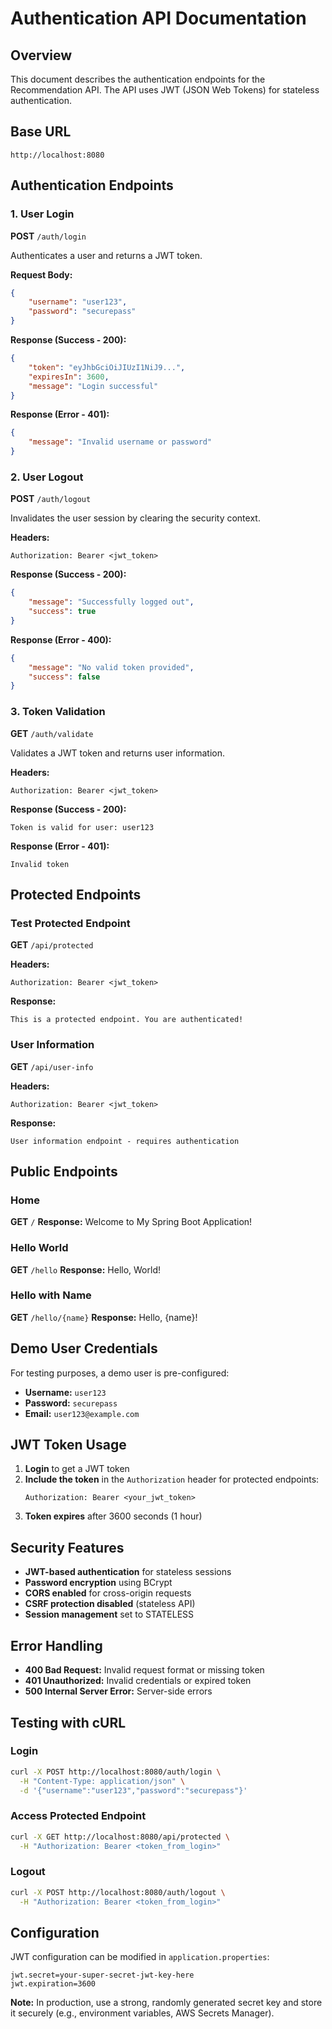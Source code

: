 # Authentication API Documentation

## Overview
This document describes the authentication endpoints for the Recommendation API. The API uses JWT (JSON Web Tokens) for stateless authentication.

## Base URL
```
http://localhost:8080
```

## Authentication Endpoints

### 1. User Login
**POST** `/auth/login`

Authenticates a user and returns a JWT token.

**Request Body:**
```json
{
    "username": "user123",
    "password": "securepass"
}
```

**Response (Success - 200):**
```json
{
    "token": "eyJhbGciOiJIUzI1NiJ9...",
    "expiresIn": 3600,
    "message": "Login successful"
}
```

**Response (Error - 401):**
```json
{
    "message": "Invalid username or password"
}
```

### 2. User Logout
**POST** `/auth/logout`

Invalidates the user session by clearing the security context.

**Headers:**
```
Authorization: Bearer <jwt_token>
```

**Response (Success - 200):**
```json
{
    "message": "Successfully logged out",
    "success": true
}
```

**Response (Error - 400):**
```json
{
    "message": "No valid token provided",
    "success": false
}
```

### 3. Token Validation
**GET** `/auth/validate`

Validates a JWT token and returns user information.

**Headers:**
```
Authorization: Bearer <jwt_token>
```

**Response (Success - 200):**
```
Token is valid for user: user123
```

**Response (Error - 401):**
```
Invalid token
```

## Protected Endpoints

### Test Protected Endpoint
**GET** `/api/protected`

**Headers:**
```
Authorization: Bearer <jwt_token>
```

**Response:**
```
This is a protected endpoint. You are authenticated!
```

### User Information
**GET** `/api/user-info`

**Headers:**
```
Authorization: Bearer <jwt_token>
```

**Response:**
```
User information endpoint - requires authentication
```

## Public Endpoints

### Home
**GET** `/`
**Response:** Welcome to My Spring Boot Application!

### Hello World
**GET** `/hello`
**Response:** Hello, World!

### Hello with Name
**GET** `/hello/{name}`
**Response:** Hello, {name}!

## Demo User Credentials

For testing purposes, a demo user is pre-configured:

- **Username:** `user123`
- **Password:** `securepass`
- **Email:** `user123@example.com`

## JWT Token Usage

1. **Login** to get a JWT token
2. **Include the token** in the `Authorization` header for protected endpoints:
   ```
   Authorization: Bearer <your_jwt_token>
   ```
3. **Token expires** after 3600 seconds (1 hour)

## Security Features

- **JWT-based authentication** for stateless sessions
- **Password encryption** using BCrypt
- **CORS enabled** for cross-origin requests
- **CSRF protection disabled** (stateless API)
- **Session management** set to STATELESS

## Error Handling

- **400 Bad Request:** Invalid request format or missing token
- **401 Unauthorized:** Invalid credentials or expired token
- **500 Internal Server Error:** Server-side errors

## Testing with cURL

### Login
```bash
curl -X POST http://localhost:8080/auth/login \
  -H "Content-Type: application/json" \
  -d '{"username":"user123","password":"securepass"}'
```

### Access Protected Endpoint
```bash
curl -X GET http://localhost:8080/api/protected \
  -H "Authorization: Bearer <token_from_login>"
```

### Logout
```bash
curl -X POST http://localhost:8080/auth/logout \
  -H "Authorization: Bearer <token_from_login>"
```

## Configuration

JWT configuration can be modified in `application.properties`:

```properties
jwt.secret=your-super-secret-jwt-key-here
jwt.expiration=3600
```

**Note:** In production, use a strong, randomly generated secret key and store it securely (e.g., environment variables, AWS Secrets Manager).
